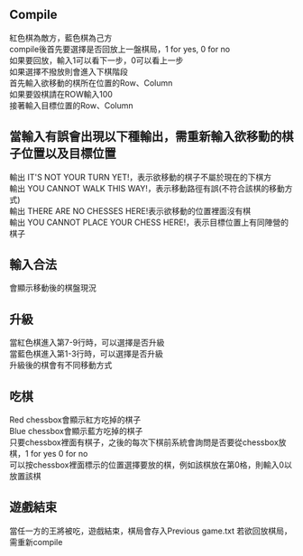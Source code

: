 Compile
-------
紅色棋為敵方，藍色棋為己方<br>
compile後首先要選擇是否回放上一盤棋局，1 for yes, 0 for no  <br>
如果要回放，輸入1可以看下一步，0可以看上一步<br>
如果選擇不撥放則會進入下棋階段<br>
首先輸入欲移動的棋所在位置的Row、Column<br>
如果要毀棋請在ROW輸入100<br>
接著輸入目標位置的Row、Column<br>


當輸入有誤會出現以下種輸出，需重新輸入欲移動的棋子位置以及目標位置
-------
輸出 IT'S NOT YOUR TURN YET!，表示欲移動的棋子不屬於現在的下棋方<br>
輸出 YOU CANNOT WALK THIS WAY!，表示移動路徑有誤(不符合該棋的移動方式)<br>
輸出 THERE ARE NO CHESSES HERE!表示欲移動的位置裡面沒有棋<br>
輸出 YOU CANNOT PLACE YOUR CHESS HERE!，表示目標位置上有同陣營的棋子<br>

輸入合法
-------
會顯示移動後的棋盤現況<br>

升級
-------
當紅色棋進入第7-9行時，可以選擇是否升級<br>
當藍色棋進入第1-3行時，可以選擇是否升級<br>
升級後的棋會有不同移動方式<br>

吃棋
-------
Red chessbox會顯示紅方吃掉的棋子<br>
Blue chessbox會顯示藍方吃掉的棋子<br>
只要chessbox裡面有棋子，之後的每次下棋前系統會詢問是否要從chessbox放棋，1 for yes 0 for no<br>
可以按chessbox裡面標示的位置選擇要放的棋，例如該棋放在第0格，則輸入0以放置該棋<br>

遊戲結束
------
當任一方的王將被吃，遊戲結束，棋局會存入Previous game.txt
若欲回放棋局，需重新compile

